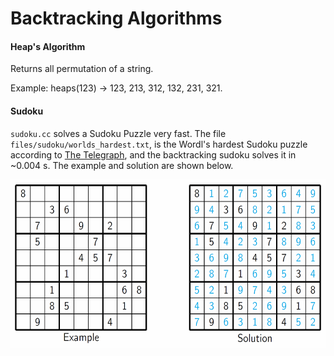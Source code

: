 Backtracking Algorithms
=====================================

#### Heap's Algorithm
Returns all permutation of a string. 

Example: heaps(123) -> 123, 213, 312, 132, 231, 321. 

#### Sudoku
`sudoku.cc` solves a Sudoku Puzzle very fast. The file `files/sudoku/worlds_hardest.txt`, is the Wordl's hardest Sudoku puzzle according to [The Telegraph](http://www.telegraph.co.uk/news/science/science-news/9359579/Worlds-hardest-sudoku-can-you-crack-it.html), and the backtracking sudoku solves it in ~0.004 s. The example and solution are shown below.

<p align="center">
<img src="files/images/sudoku.png" height="270" alt="Screenshot"/>
</p>


